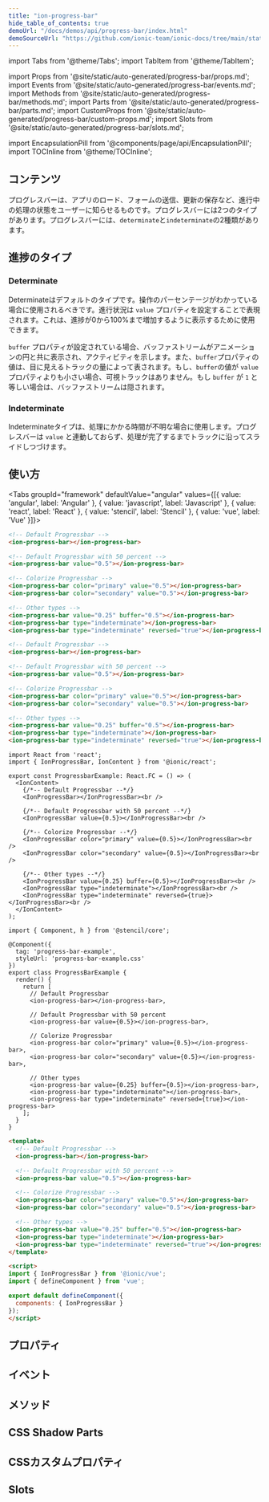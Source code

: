 ```yaml
---
title: "ion-progress-bar"
hide_table_of_contents: true
demoUrl: "/docs/demos/api/progress-bar/index.html"
demoSourceUrl: "https://github.com/ionic-team/ionic-docs/tree/main/static/demos/api/progress-bar/index.html"
---
```

import Tabs from '@theme/Tabs';
import TabItem from '@theme/TabItem';

import Props from '@site/static/auto-generated/progress-bar/props.md';
import Events from '@site/static/auto-generated/progress-bar/events.md';
import Methods from '@site/static/auto-generated/progress-bar/methods.md';
import Parts from '@site/static/auto-generated/progress-bar/parts.md';
import CustomProps from '@site/static/auto-generated/progress-bar/custom-props.md';
import Slots from '@site/static/auto-generated/progress-bar/slots.md';

<head>
  <title>Progress Bar | Horizontal App Progress Bar for Loading Indicator</title>
  <meta name="description" content="ion-progress-barは、水平方向の読み込みインジケーターで、フォームの送信や更新の保存など、進行中のアプリ処理のステータスをユーザーに知らせます。" />
</head>

import EncapsulationPill from '@components/page/api/EncapsulationPill';
import TOCInline from '@theme/TOCInline';

<EncapsulationPill type="shadow" />

<h2 className="table-of-contents__title">コンテンツ</h2>

<TOCInline
  toc={toc}
  maxHeadingLevel={2}
/>



プログレスバーは、アプリのロード、フォームの送信、更新の保存など、進行中の処理の状態をユーザーに知らせるものです。プログレスバーには2つのタイプがあります。プログレスバーには、`determinate`と`indeterminate`の2種類があります。

## 進捗のタイプ

### Determinate

Determinateはデフォルトのタイプです。操作のパーセンテージがわかっている場合に使用されるべきです。進行状況は `value` プロパティを設定することで表現されます。これは、進捗が0から100%まで増加するように表示するために使用できます。

`buffer` プロパティが設定されている場合、バッファストリームがアニメーションの円と共に表示され、アクティビティを示します。また、`buffer`プロパティの値は、目に見えるトラックの量によって表されます。もし、`buffer`の値が `value` プロパティよりも小さい場合、可視トラックはありません。もし `buffer` が `1` と等しい場合は、バッファストリームは隠されます。

### Indeterminate

Indeterminateタイプは、処理にかかる時間が不明な場合に使用します。プログレスバーは `value` と連動しておらず、処理が完了するまでトラックに沿ってスライドしつづけます。



## 使い方

<Tabs groupId="framework" defaultValue="angular" values={[{ value: 'angular', label: 'Angular' }, { value: 'javascript', label: 'Javascript' }, { value: 'react', label: 'React' }, { value: 'stencil', label: 'Stencil' }, { value: 'vue', label: 'Vue' }]}>

<TabItem value="angular">

```html
<!-- Default Progressbar -->
<ion-progress-bar></ion-progress-bar>

<!-- Default Progressbar with 50 percent -->
<ion-progress-bar value="0.5"></ion-progress-bar>

<!-- Colorize Progressbar -->
<ion-progress-bar color="primary" value="0.5"></ion-progress-bar>
<ion-progress-bar color="secondary" value="0.5"></ion-progress-bar>

<!-- Other types -->
<ion-progress-bar value="0.25" buffer="0.5"></ion-progress-bar>
<ion-progress-bar type="indeterminate"></ion-progress-bar>
<ion-progress-bar type="indeterminate" reversed="true"></ion-progress-bar>
```


</TabItem>


<TabItem value="javascript">

```html
<!-- Default Progressbar -->
<ion-progress-bar></ion-progress-bar>

<!-- Default Progressbar with 50 percent -->
<ion-progress-bar value="0.5"></ion-progress-bar>

<!-- Colorize Progressbar -->
<ion-progress-bar color="primary" value="0.5"></ion-progress-bar>
<ion-progress-bar color="secondary" value="0.5"></ion-progress-bar>

<!-- Other types -->
<ion-progress-bar value="0.25" buffer="0.5"></ion-progress-bar>
<ion-progress-bar type="indeterminate"></ion-progress-bar>
<ion-progress-bar type="indeterminate" reversed="true"></ion-progress-bar>
```


</TabItem>


<TabItem value="react">

```tsx
import React from 'react';
import { IonProgressBar, IonContent } from '@ionic/react';

export const ProgressbarExample: React.FC = () => (
  <IonContent>
    {/*-- Default Progressbar --*/}
    <IonProgressBar></IonProgressBar><br />

    {/*-- Default Progressbar with 50 percent --*/}
    <IonProgressBar value={0.5}></IonProgressBar><br />

    {/*-- Colorize Progressbar --*/}
    <IonProgressBar color="primary" value={0.5}></IonProgressBar><br />
    <IonProgressBar color="secondary" value={0.5}></IonProgressBar><br />

    {/*-- Other types --*/}
    <IonProgressBar value={0.25} buffer={0.5}></IonProgressBar><br />
    <IonProgressBar type="indeterminate"></IonProgressBar><br />
    <IonProgressBar type="indeterminate" reversed={true}></IonProgressBar><br />
  </IonContent>
);
```


</TabItem>


<TabItem value="stencil">

```tsx
import { Component, h } from '@stencil/core';

@Component({
  tag: 'progress-bar-example',
  styleUrl: 'progress-bar-example.css'
})
export class ProgressBarExample {
  render() {
    return [
      // Default Progressbar
      <ion-progress-bar></ion-progress-bar>,

      // Default Progressbar with 50 percent
      <ion-progress-bar value={0.5}></ion-progress-bar>,

      // Colorize Progressbar
      <ion-progress-bar color="primary" value={0.5}></ion-progress-bar>,
      <ion-progress-bar color="secondary" value={0.5}></ion-progress-bar>,

      // Other types
      <ion-progress-bar value={0.25} buffer={0.5}></ion-progress-bar>,
      <ion-progress-bar type="indeterminate"></ion-progress-bar>,
      <ion-progress-bar type="indeterminate" reversed={true}></ion-progress-bar>
    ];
  }
}
```


</TabItem>


<TabItem value="vue">

```html
<template>
  <!-- Default Progressbar -->
  <ion-progress-bar></ion-progress-bar>

  <!-- Default Progressbar with 50 percent -->
  <ion-progress-bar value="0.5"></ion-progress-bar>

  <!-- Colorize Progressbar -->
  <ion-progress-bar color="primary" value="0.5"></ion-progress-bar>
  <ion-progress-bar color="secondary" value="0.5"></ion-progress-bar>

  <!-- Other types -->
  <ion-progress-bar value="0.25" buffer="0.5"></ion-progress-bar>
  <ion-progress-bar type="indeterminate"></ion-progress-bar>
  <ion-progress-bar type="indeterminate" reversed="true"></ion-progress-bar>
</template>

<script>
import { IonProgressBar } from '@ionic/vue';
import { defineComponent } from 'vue';

export default defineComponent({
  components: { IonProgressBar }
});
</script>
```


</TabItem>

</Tabs>

## プロパティ
<Props />

## イベント
<Events />

## メソッド
<Methods />

## CSS Shadow Parts
<Parts />

## CSSカスタムプロパティ
<CustomProps />

## Slots
<Slots />